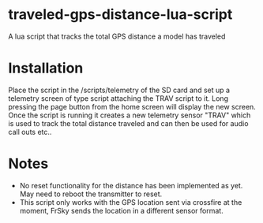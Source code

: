 # traveled-gps-distance-lua-script
A lua script that tracks the total GPS distance a model has traveled

# Installation
Place the script in the /scripts/telemetry of the SD card and set up a telemetry screen of type script attaching the TRAV script to it. Long pressing the page button from the home screen will display the new screen.
Once the script is running it creates a new telemetry sensor "TRAV" which is used to track the total distance traveled and can then be used for audio call outs etc..

# Notes
- No reset functionality for the distance has been implemented as yet. May need to reboot the transmitter to reset.
- This script only works with the GPS location sent via crossfire at the moment, FrSky sends the location in a different sensor format.

